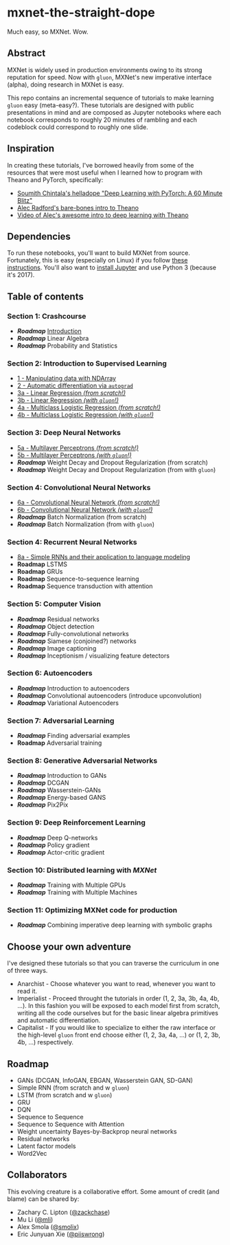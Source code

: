 # mxnet-the-straight-dope
Much easy, so MXNet. Wow.

## Abstract
MXNet is widely used in production environments owing to its strong reputation for speed. Now with ``gluon``, MXNet's new imperative interface (alpha), doing research in MXNet is easy. 

This repo contains an incremental sequence of tutorials to make learning ``gluon`` easy (meta-easy?). These tutorials are designed with public presentations in mind and are composed as Jupyter notebooks where each notebook corresponds to roughly 20 minutes of rambling and each codeblock could correspond to roughly one slide.

## Inspiration 

In creating these tutorials, I've borrowed heavily from some of the resources that were most useful when I learned how to program with Theano and PyTorch, specifically:

* [Soumith Chintala's helladope "Deep Learning with PyTorch: A 60 Minute Blitz"](http://pytorch.org/tutorials/beginner/deep_learning_60min_blitz.html)
* [Alec Radford's bare-bones intro to Theano](https://github.com/Newmu/Theano-Tutorials) 
* [Video of Alec's awesome intro to deep learning with Theano](https://www.youtube.com/watch?v=S75EdAcXHKk)

## Dependencies

To run these notebooks, you'll want to build MXNet from source. Fortunately, this is easy (especially on Linux) if you follow [these instructions](http://mxnet.io/get_started/install.html). You'll also want to [install Jupyter](http://jupyter.readthedocs.io/en/latest/install.html) and use Python 3 (because it's 2017). 

## Table of contents 

### Section 1: Crashcourse 
* ***Roadmap*** [Introduction](https://github.com/zackchase/mxnet-the-straight-dope/blob/master/S01-C01-introduction.md)
* ***Roadmap*** Linear Algebra
* ***Roadmap*** Probability and Statistics

### Section 2: Introduction to Supervised Learning
* [1 - Manipulating data with NDArray](https://github.com/zackchase/mxnet-the-straight-dope/blob/master/1-ndarray.ipynb) 
* [2 - Automatic differentiation via ``autograd``](https://github.com/zackchase/mxnet-the-straight-dope/blob/master/2-autograd.ipynb)
* [3a - Linear Regression *(from scratch!)*](https://github.com/zackchase/mxnet-the-straight-dope/blob/master/3a-linear-regression-scratch.ipynb)
* [3b - Linear Regression *(with ``gluon``!)*](https://github.com/zackchase/mxnet-the-straight-dope/blob/master/3b-linear-regression-gluon.ipynb)
* [4a - Multiclass Logistic Regression *(from scratch!)*](https://github.com/zackchase/mxnet-the-straight-dope/blob/master/4a-softmax-regression-scratch.ipynb)
* [4b - Multiclass Logistic Regression *(with ``gluon``!)*](https://github.com/zackchase/mxnet-the-straight-dope/blob/master/4b-softmax-regression-gluon.ipynb)

### Section 3: Deep Neural Networks 
* [5a - Multilayer Perceptrons *(from scratch!)*](https://github.com/zackchase/mxnet-the-straight-dope/blob/master/5a-mlp-scratch.ipynb)
* [5b - Multilayer Perceptrons *(with ``gluon``!)*](https://github.com/zackchase/mxnet-the-straight-dope/blob/master/5b-mlp-gluon.ipynb)
* ***Roadmap*** Weight Decay and Dropout Regularization (from scratch)
* ***Roadmap*** Weight Decay and Dropout Regularization (from with ``gluon``)

### Section 4: Convolutional Neural Networks 
* [6a - Convolutional Neural Network *(from scratch!)*](https://github.com/zackchase/mxnet-the-straight-dope/blob/master/6a-cnn-scratch.ipynb)
* [6b - Convolutional Neural Network *(with ``gluon``!)*](https://github.com/zackchase/mxnet-the-straight-dope/blob/master/6a-cnn-gluon.ipynb)
* ***Roadmap*** Batch Normalization (from scratch)
* ***Roadmap*** Batch Normalization (from with ``gluon``)

### Section 4: Recurrent Neural Networks
* [8a - Simple RNNs and their application to language modeling](https://github.com/zackchase/mxnet-the-straight-dope/blob/master/8a-simple-rnn-language-model.ipynb)
* **Roadmap** LSTMS
* **Roadmap** GRUs
* **Roadmap** Sequence-to-sequence learning
* **Roadmap** Sequence transduction with attention

### Section 5: Computer Vision
* ***Roadmap*** Residual networks
* ***Roadmap*** Object detection 
* ***Roadmap*** Fully-convolutional networks
* ***Roadmap*** Siamese (conjoined?) networks
* ***Roadmap*** Image captioning
* ***Roadmap*** Inceptionism / visualizing feature detectors

### Section 6: Autoencoders
* ***Roadmap*** Introduction to autoencoders
* ***Roadmap*** Convolutional autoencoders (introduce upconvolution)
* ***Roadmap*** Variational Autoencoders

### Section 7: Adversarial Learning
* ***Roadmap*** Finding adversarial examples
* **Roadmap** Adversarial training

### Section 8: Generative Adversarial Networks
* ***Roadmap*** Introduction to GANs
* ***Roadmap*** DCGAN
* ***Roadmap*** Wasserstein-GANs
* ***Roadmap*** Energy-based GANS
* ***Roadmap*** Pix2Pix

### Section 9: Deep Reinforcement Learning
* ***Roadmap*** Deep Q-networks
* ***Roadmap*** Policy gradient
* ***Roadmap*** Actor-critic gradient

### Section 10: Distributed learning with *MXNet*
* ***Roadmap*** Training with Multiple GPUs 
* ***Roadmap*** Training with Multiple Machines

### Section 11: Optimizing MXNet code for production
* ***Roadmap*** Combining imperative deep learning with symbolic graphs


## Choose your own adventure
I've designed these tutorials so that you can traverse the curriculum in one of three ways.
* Anarchist - Choose whatever you want to read, whenever you want to read it.
* Imperialist - Proceed throught the tutorials in order (1, 2, 3a, 3b, 4a, 4b, ...). In this fashion you will be exposed to each model first from scratch, writing all the code ourselves but for the basic linear algebra primitives and automatic differentiation.
* Capitalist - If you would like to specialize to either the raw interface or the high-level ``gluon`` front end choose either (1, 2, 3a, 4a, ...) or (1, 2, 3b, 4b, ...) respectively.

## Roadmap
* GANs (DCGAN, InfoGAN, EBGAN, Wasserstein GAN, SD-GAN)
* Simple RNN (from scratch and w ``gluon``)
* LSTM (from scratch and w ``gluon``)
* GRU
* DQN 
* Sequence to Sequence 
* Sequence to Sequence with Attention
* Weight uncertainty Bayes-by-Backprop neural networks 
* Residual networks
* Latent factor models
* Word2Vec 

## Collaborators
This evolving creature is a collaborative effort. Some amount of credit (and blame) can be shared by:
* Zachary C. Lipton ([@zackchase](https://github.com/zackchase))
* Mu Li ([@mli](https://github.com/mli))
* Alex Smola ([@smolix](https://github.com/smolix))
* Eric Junyuan Xie ([@piiswrong](https://github.com/piiswrong))
